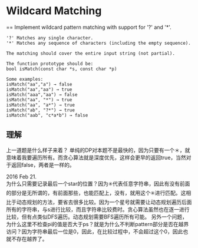 # Wildcard Matching
==
Implement wildcard pattern matching with support for '?' and '*'.

```
'?' Matches any single character.
'*' Matches any sequence of characters (including the empty sequence).

The matching should cover the entire input string (not partial).

The function prototype should be:
bool isMatch(const char *s, const char *p)

Some examples:
isMatch("aa","a") → false
isMatch("aa","aa") → true
isMatch("aaa","aa") → false
isMatch("aa", "*") → true
isMatch("aa", "a*") → true
isMatch("ab", "?*") → true
isMatch("aab", "c*a*b") → false
```

## 理解
上一道题是什么样子来着？
单纯的DP对本题不是最快的，因为只要有一个＊，就意味着我要遍历所有。而贪心算法就是深度优先，这样会更早的返回true，当然对于返回false，两者是一样的。

2016 Feb 21. <br>
为什么只需要记录最后一个star的位置？因为✳️代表任意字符串，因此有没有前面的部分是无所谓的，有前面那些，也能匹配上，没有，就用这个✳️进行匹配。这相比于动态规划的方法，要省去很多比较。因为一个星号就需要让动态规划遍历后面所有的字符串，与s进行比较，而且字符串比较费时。贪心算法虽然也在逐一进行比较，但有点类似DFS遍历。动态规划需要BFS遍历所有可能。
另外一个问题，为什么这里不检查pi的值是否大于ps？就是为什么不判断pattern部分是否在越界访问？因为字符串最后一位是0，因此，在比较过程中，不会超过这个0，因此也就不存在越界了。